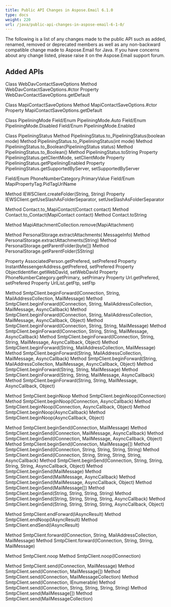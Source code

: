 ```yaml
---
title: Public API Changes in Aspose.Email 6.1.0
type: docs
weight: 220
url: /java/public-api-changes-in-aspose-email-6-1-0/
---
```


The following is a list of any changes made to the public API such as added, renamed, removed or deprecated members as well as any non-backward compatible change made to Aspose.Email for Java. If you have concerns about any change listed, please raise it on the Aspose.Email support forum.
## **Added APIs**
Class WebDavContactSaveOptions
Method WebDavContactSaveOptions.#ctor
Property WebDavContactSaveOptions.getDefault

Class MapiContactSaveOptions
Method MapiContactSaveOptions.#ctor
Property MapiContactSaveOptions.getDefault

Class PipeliningMode
Field/Enum PipeliningMode.Auto
Field/Enum PipeliningMode.Disabled
Field/Enum PipeliningMode.Enabled

Class PipeliningStatus
Method PipeliningStatus.to_PipeliningStatus(boolean mode)
Method PipeliningStatus.to_PipeliningStatus(int mode)
Method PipeliningStatus.to_Boolean(PipeliningStatus status)
Method PipeliningStatus.to_Boolean()
Method PipeliningStatus.toString
Property PipeliningStatus.getClientMode, setClientMode
Property PipeliningStatus.getPipeliningEnabled
Property PipeliningStatus.getSupportedByServer, setSupportedByServer

Field/Enum PhoneNumberCategory.PrimaryValue
Field/Enum MapiPropertyTag.PidTagUrlName

Method IEWSClient.createFolder(String, String)
Property IEWSClient.getUseSlashAsFolderSeparator, setUseSlashAsFolderSeparator

Method Contact.to_MapiContact(Contact contact)
Method Contact.to_Contact(MapiContact contact)
Method Contact.toString

Method MapiAttachmentCollection.remove(MapiAttachment)

Method PersonalStorage.extractAttachments( MessageInfo)
Method PersonalStorage.extractAttachments(String)
Method PersonalStorage.getParentFolder(byte[])
Method PersonalStorage.getParentFolder(SString)

Property AssociatedPerson.getPrefered, setPrefered
Property InstantMessengerAddress.getPrefered, setPrefered
Property ObjectIdentifier.getWebDavId, setWebDavId
Property PhoneNumberCategory.getPrimary, setPrimary
Property Url.getPrefered, setPrefered
Property UrlList.getFtp, setFtp

Method SmtpClient.beginForward(IConnection, String, MailAddressCollection, MailMessage)
Method SmtpClient.beginForward(IConnection, String, MailAddressCollection, MailMessage, AsyncCallback)
Method SmtpClient.beginForward(IConnection, String, MailAddressCollection, MailMessage, AsyncCallback, Object)
Method SmtpClient.beginForward(IConnection, String, String, MailMessage)
Method SmtpClient.beginForward(IConnection, String, String, MailMessage, AsyncCallback)
Method SmtpClient.beginForward(IConnection, String, String, MailMessage, AsyncCallback, Object)
Method SmtpClient.beginForward(String, MailAddressCollection, MailMessage)
Method SmtpClient.beginForward(String, MailAddressCollection, MailMessage, AsyncCallback)
Method SmtpClient.beginForward(String, MailAddressCollection, MailMessage, AsyncCallback, Object)
Method SmtpClient.beginForward(String, String, MailMessage)
Method SmtpClient.beginForward(String, String, MailMessage, AsyncCallback)
Method SmtpClient.beginForward(String, String, MailMessage, AsyncCallback, Object)

Method SmtpClient.beginNoop
Method SmtpClient.beginNoop(IConnection)
Method SmtpClient.beginNoop(IConnection, AsyncCallback)
Method SmtpClient.beginNoop(IConnection, AsyncCallback, Object)
Method SmtpClient.beginNoop(AsyncCallback)
Method SmtpClient.beginNoop(AsyncCallback, Object)

Method SmtpClient.beginSend(IConnection, MailMessage)
Method SmtpClient.beginSend(IConnection, MailMessage, AsyncCallback)
Method SmtpClient.beginSend(IConnection, MailMessage, AsyncCallback, Object)
Method SmtpClient.beginSend(IConnection, MailMessage[])
Method SmtpClient.beginSend(IConnection, String, String, String, String)
Method SmtpClient.beginSend(IConnection, String, String, String, String, AsyncCallback)
Method SmtpClient.beginSend(IConnection, String, String, String, String, AsyncCallback, Object)
Method SmtpClient.beginSend(MailMessage)
Method SmtpClient.beginSend(MailMessage, AsyncCallback)
Method SmtpClient.beginSend(MailMessage, AsyncCallback, Object)
Method SmtpClient.beginSend(MailMessage[])
Method SmtpClient.beginSend(String, String, String, String)
Method SmtpClient.beginSend(String, String, String, String, AsyncCallback)
Method SmtpClient.beginSend(String, String, String, String, AsyncCallback, Object)

Method SmtpClient.endForward(IAsyncResult)
Method SmtpClient.endNoop(IAsyncResult)
Method SmtpClient.endSend(IAsyncResult)

Method SmtpClient.forward(IConnection, String, MailAddressCollection, MailMessage)
Method SmtpClient.forward(IConnection, String, String, MailMessage)

Method SmtpClient.noop
Method SmtpClient.noop(IConnection)

Method SmtpClient.send(IConnection, MailMessage)
Method SmtpClient.send(IConnection, MailMessage[])
Method SmtpClient.send(IConnection, MailMessageCollection)
Method SmtpClient.send(IConnection, IEnumerable)
Method SmtpClient.send(IConnection, String, String, String, String)
Method SmtpClient.send(MailMessage[])
Method SmtpClient.send(MailMessageCollection)
